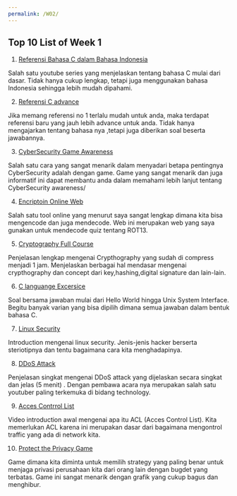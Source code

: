 ```yaml
---
permalink: /W02/
---
```


## Top 10 List of Week 1

1. [Referensi Bahasa C dalam Bahasa Indonesia](https://www.youtube.com/watch?v=SgNkYmOP3JU&list=PLOZZEH47qZjhpuiDByE-e2Napmg9d8MfB&ab_channel=AkademisdanKeprofesianIMEFTUI)

Salah satu youtube series yang menjelaskan tentang bahasa C mulai dari dasar. Tidak hanya cukup lengkap, tetapi juga menggunakan bahasa Indonesia sehingga lebih mudah dipahami.


2. [Referensi C advance](https://www.youtube.com/watch?v=rLf3jnHxSmU&list=PLBlnK6fEyqRggZZgYpPMUxdY1CYkZtARR&ab_channel=NesoAcademy)

Jika memang referensi no 1 terlalu mudah untuk anda, maka terdapat referensi baru yang jauh lebih advance untuk anda. Tidak hanya mengajarkan tentang bahasa nya ,tetapi juga diberikan soal beserta jawabannya.


3. [CyberSecurity Game Awareness](https://keeptraditionsecure.tamu.edu)

Salah satu cara yang sangat menarik dalam menyadari betapa pentingnya CyberSecurity adalah dengan game. Game yang sangat menarik dan juga informatif ini dapat membantu anda dalam memahami lebih lanjut tentang CyberSecurity awareness/


4. [Encriptoin Online Web](https://cryptii.com/)

Salah satu tool online yang menurut saya sangat lengkap dimana kita bisa mengencode dan juga mendecode. Web ini merupakan web yang saya gunakan untuk mendecode quiz tentang ROT13.


5. [Cryptography Full Course](https://www.youtube.com/watch?v=4w8hJ7KAKcQ&ab_channel=CalebCurry)

Penjelasan lengkap mengenai Crypthography yang sudah di compress menjadi 1 jam. Menjelaskan berbagai hal mendasar mengenai crypthography dan concept dari key,hashing,digital signature dan lain-lain.


6. [C languange Excersice](http://www.learntosolveit.com/)

Soal bersama jawaban mulai dari Hello World hingga Unix System Interface. Begitu banyak varian yang bisa dipilih dimana semua jawaban dalam bentuk bahasa C.


7. [Linux Security](http://www.penguintutor.com/linux/introduction-linux-security)

Introduction mengenai linux security. Jenis-jenis hacker berserta steriotipnya dan tentu bagaimana cara kita menghadapinya.


8. [DDoS Attack](https://www.youtube.com/watch?v=0I4O4hoKzb8&ab_channel=Techquickie)

Penjelasan singkat mengenai DDoS attack yang dijelaskan secara singkat dan jelas (5 menit) . Dengan pembawa acara nya merupakan salah satu youtuber paling terkemuka di bidang technology.

9. [Acces Contrrol List](https://www.youtube.com/watch?v=FxlqSfORZm4&ab_channel=NetworkDirection)

Video introduction awal mengenai apa itu ACL (Acces Control List). Kita memerlukan ACL karena ini merupakan dasar dari bagaimana mengontrol traffic yang ada di network kita.

10. [Protect the Privacy Game](https://www.regextester.com/)

Game dimana kita diminta untuk memilih strategy yang paling benar untuk menjaga privasi perusahaan kita dari orang lain dengan bugdet yang terbatas. Game ini sangat menarik dengan grafik yang cukup bagus dan menghibur.

